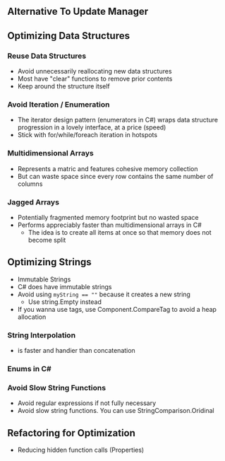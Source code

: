 
## Alternative To Update Manager

## Optimizing Data Structures

### Reuse Data Structures
- Avoid unnecessarily reallocating new data structures
- Most have "clear" functions to remove prior contents
- Keep around the structure itself

### Avoid Iteration / Enumeration
- The iterator design pattern (enumerators in C#) wraps data structure progression in a lovely interface, at a price (speed)
- Stick with for/while/foreach iteration in hotspots

### Multidimensional Arrays
- Represents a matric and features cohesive memory collection
- But can waste space since every row contains the same number of columns

### Jagged Arrays
- Potentially fragmented memory footprint but no wasted space
- Performs appreciably faster than multidimensional arrays in C#
	- The idea is to create all items at once so that memory does not become split
## Optimizing Strings
- Immutable Strings
- C# does have immutable strings
- Avoid using `myString == ""` because it creates a new string
	- Use string.Empty instead
- If you wanna use tags, use Component.CompareTag to avoid a heap allocation

### String Interpolation
- is faster and handier than concatenation

### Enums in C#

### Avoid Slow String Functions
- Avoid regular expressions if not fully necessary
- Avoid slow string functions. You can use StringComparison.Oridinal

## Refactoring for Optimization
- Reducing hidden function calls (Properties)
